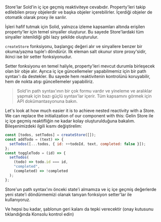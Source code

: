 Store'lar Sold'in iç içe geçmiş reaktiviteye cevabıdır. Property'leri takip edilebilen proxy objelerdir ve başka objeler içerebilirler. İçerdiği objeler de otomatik olarak proxy ile sarılır.

İşleri hafif tutmak için Solid, yalnızca izleme kapsamları altında erişilen property'ler için temel sinyaller oluşturur. Bu sayede Store'lardaki tüm sinyaller istenildiği gibi lazy şekilde oluşturulur.

`createStore` fonksiyonu, başlangıç değeri alır ve sinyallere benzer bir okuma/yazma tuple'ı döndürür. İlk eleman salt okunur store proxy'sidir, ikinci ise bir setter fonksiyonudur.

Setter fonksiyonu en temel haliyle, property'leri mevcut durumla birleşecek olan bir obje alır. Ayrıca iç içe güncellemeler yapabilmemiz için bir path syntax'ı da destekler. Bu sayede hem reaktivitenin kontrolünü koruyabilir, hem de nokta atışı güncellemeler yapabiliriz.

> Sold'in path syntax'ının bir çok formu vardır ve yineleme ve aralıklar yapmak için bazı güçlü syntax'lar içerir. Tüm kapsamını görmek için API dokümantasyonuna bakın.

Let's look at how much easier it is to achieve nested reactivity with a Store. We can replace the initialization of our component with this:
Gelin Store ile iç içe geçmiş reaktifliğin ne kadar kolay oluşturulduğuna bakalım. Bileşenimizdeki ilgili kısmı değiştirelim:

```js
const [todos, setTodos] = createStore([]);
const addTodo = (text) => {
  setTodos([...todos, { id: ++todoId, text, completed: false }]);
};
const toggleTodo = (id) => {
  setTodos(
    (todo) => todo.id === id,
    "completed",
    (completed) => !completed
  );
};
```

Store'un path syntax'ını önceki state'i almamıza ve iç içe geçmiş değerlerde yeni state'i döndürmemizi olanak tanıyan fonksiyon setter'lar ile kullanıyoruz.

Ve hepsi bu kadar, şablonun geri kalanı da tepki verecektir (onay kutusunu tıklandığında Konsolu kontrol edin)
